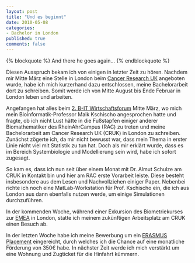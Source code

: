 ```yaml
--- 
layout: post
title: "Und es beginnt"
date: 2010-05-08
categories: 
- Bachelor in London
published: true
comments: false
---
```

{% blockquote %}
And there he goes again...
{% endblockquote %}

Diesen Ausspruch bekam ich von einigen in letzter Zeit zu hören. Nachdem mir Mitte März eine Stelle in London beim [Cancer Research UK](http://www.cancerresearchuk.org/) angeboten wurde, habe ich mich kurzerhand dazu entschlossen, meine Bachelorarbeit dort zu schreiben. Somit werde ich von Mitte August bis Ende Februar in London leben und arbeiten.

<!-- more -->

Angefangen hat alles beim [2. B-IT Wirtschaftsforum](http://www.b-it-center.de/Wob/en/view/class211_id1162.html) Mitte März, wo mich mein Bioinformatik-Professor Maik Kschischo angesprochen hatte und fragte, ob ich nicht Lust hätte in die Fußstapfen einiger anderer Biomathematiker des RheinAhrCampus (RAC) zu treten und meine Bachelorarbeit am Cancer Research UK (CRUK) in London zu schreiben. Zunächst zögerte ich, da mir nicht bewusst war, dass mein Thema in erster Linie nicht viel mit Statistik zu tun hat. Doch als mir erklärt wurde, dass es im Bereich Systembiologie und Modellierung sein wird, habe ich sofort zugesagt.

So kam es, dass ich nun seit über einem Monat mit Dr. Almut Schulze am CRUK in Kontakt bin und hier am RAC erste Vorarbeit leiste. Diese besteht insbesondere aus dem Lesen und Nachvollziehen einiger Paper. Nebenbei richte ich noch eine MatLab-Workstation für Prof. Kschischo ein, die ich aus London aus dann ebenfalls nutzen werde, um einige Simulationen durchzuführen.

In der kommenden Woche, während einer Exkursion des Biometriekurses zur [EMEA](http://www.ema.europa.eu/) in London, statte ich meinem zukünftigen Arbeitsplatz am CRUK einen Besuch ab.

In der letzten Woche habe ich meine Bewerbung um ein [ERASMUS Placement](http://www.eu-placements.de/content/view/29/41/) eingereicht, durch welches ich die Chance auf eine monatliche Förderung von 350€ habe.
In nächster Zeit werde ich mich verstärkt um eine Wohnung und Zugticket für die Hinfahrt kümmern.
